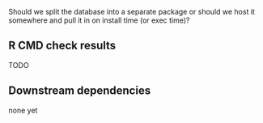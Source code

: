 Should we split the database into a separate package or should we host it somewhere
and pull it in on install time (or exec time)?

## R CMD check results

TODO

## Downstream dependencies

none yet